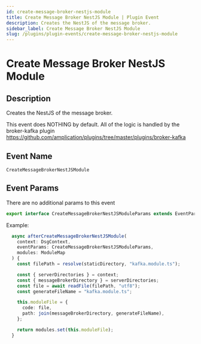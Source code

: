 ```yaml
---
id: create-message-broker-nestjs-module
title: Create Message Broker NestJS Module | Plugin Event
description: Creates the NestJS of the message broker.
sidebar_label: Create Message Broker NestJS Module
slug: /plugins/plugin-events/create-message-broker-nestjs-module
---
```


# Create Message Broker NestJS Module

## Description

Creates the NestJS of the message broker.

This event does NOTHING by default. All of the logic is handled by the broker-kafka plugin https://github.com/amplication/plugins/tree/master/plugins/broker-kafka

## Event Name

`CreateMessageBrokerNestJSModule`

## Event Params

There are no additional params to this event

```ts
export interface CreateMessageBrokerNestJSModuleParams extends EventParams {}
```

Example:

```ts
  async afterCreateMessageBrokerNestJSModule(
    context: DsgContext,
    eventParams: CreateMessageBrokerNestJSModuleParams,
    modules: ModuleMap
  ) {
    const filePath = resolve(staticDirectory, "kafka.module.ts");

    const { serverDirectories } = context;
    const { messageBrokerDirectory } = serverDirectories;
    const file = await readFile(filePath, "utf8");
    const generateFileName = "kafka.module.ts";

    this.moduleFile = {
      code: file,
      path: join(messageBrokerDirectory, generateFileName),
    };

    return modules.set(this.moduleFile);
  }
```
